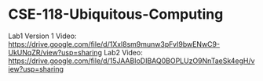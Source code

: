 # CSE-118-Ubiquitous-Computing
Lab1
Version 1 Video: https://drive.google.com/file/d/1Xxl8sm9munw3pFvI9bwENwC9-UkUNqZR/view?usp=sharing
Lab2
Video: https://drive.google.com/file/d/15JAABIoDIBAQ0BOPLUzO9NnTaeSk4egH/view?usp=sharing
